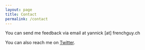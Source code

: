 ```yaml
---
layout: page
title: Contact
permalink: /contact
---
```

You can send me feedback via email at yannick [at] frenchguy.ch

You can also reach me on [Twitter](https://twitter.com/frenchguych).
